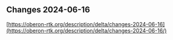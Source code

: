 ## Changes 2024-06-16

[https://oberon-rtk.org/description/delta/changes-2024-06-16](https://oberon-rtk.org/description/delta/changes-2024-06-16/)
